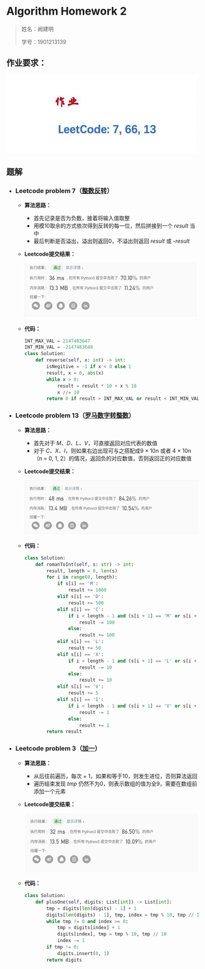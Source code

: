 # Algorithm Homework 2

> 姓名：阙建明
>
> 学号：1901213139

## 作业要求：

![image-20200320133934742](AlgorithmHomework2.assets/image-20200320133934742.png)

## 题解

- ### Leetcode problem 7（[整数反转](https://leetcode-cn.com/problems/reverse-integer/)）

  - **算法思路：**

    - 首先记录是否为负数，接着将输入值取整
    - 用模10取余的方式依次得到反转的每一位，然后拼接到一个 *result* 当中
    - 最后判断是否溢出，溢出则返回0，不溢出则返回 *result* 或 *-result* 

  - **Leetcode提交结果：**

    ![image-20200320133949475](AlgorithmHomework2.assets/image-20200320133949475.png)

  - **代码：**

    ```python
    INT_MAX_VAL = 2147483647
    INT_MIN_VAL = -2147483648
    class Solution:
        def reverse(self, x: int) -> int:
            isNegitive = -1 if x < 0 else 1
            result, x = 0, abs(x)
            while x > 0:
                result = result * 10 + x % 10
                x //= 10
            return 0 if result > INT_MAX_VAL or result < INT_MIN_VAL else isNegitive * result
    ```

- ### Leetcode problem 13（[罗马数字转整数](https://leetcode-cn.com/problems/roman-to-integer/)）

  - **算法思路：**

    - 首先对于 *M、D、L、V*，可直接返回对应代表的数值
    - 对于 *C、X、I*，则如果右边出现可与之搭配成9 × 10n 或者 4 × 10n（n = 0, 1, 2）的情况，返回负的对应数值，否则返回正的对应数值

  - **Leetcode提交结果：**

    ![image-20200320134000771](AlgorithmHomework2.assets/image-20200320134000771.png)

  - **代码：**

    ```python
    class Solution:
        def romanToInt(self, s: str) -> int:
            result, length = 0, len(s)
            for i in range(0, length):
                if s[i] == 'M':
                    result += 1000
                elif s[i] == 'D':
                    result += 500
                elif s[i] == 'C':
                    if i < length - 1 and (s[i + 1] == 'M' or s[i + 1] == 'D'):
                        result -= 100
                    else:
                        result += 100
                elif s[i] == 'L':
                    result += 50
                elif s[i] == 'X':
                    if i < length - 1 and (s[i + 1] == 'L' or s[i + 1] == 'C'):
                        result -= 10
                    else:
                        result += 10
                elif s[i] == 'V':
                    result += 5
                elif s[i] == 'I':
                    if i < length - 1 and (s[i + 1] == 'V' or s[i + 1] == 'X'):
                        result -= 1
                    else:
                        result += 1
            return result
    ```

- ### Leetcode problem 3（[加一](https://leetcode-cn.com/problems/plus-one/)）

  - **算法思路：**

    - 从后往前遍历，每次 + 1，如果和等于10，则发生进位，否则算法返回
    - 遍历结束发现 *tmp* 仍然不为0，则表示数组的值为全9，需要在数组前添加一个元素

  - **Leetcode提交结果：**

    ![image-20200320134010709](AlgorithmHomework2.assets/image-20200320134010709.png)

  - **代码：**

    ```python
    class Solution:
        def plusOne(self, digits: List[int]) -> List[int]:
            tmp = digits[len(digits) - 1] + 1
            digits[len(digits) - 1], tmp, index = tmp % 10, tmp // 10, len(digits) - 2
            while tmp != 0 and index >= 0:
                tmp = digits[index] + 1
                digits[index], tmp = tmp % 10, tmp // 10
                index -= 1
            if tmp != 0:
                digits.insert(0, 1)
            return digits
    ```

    